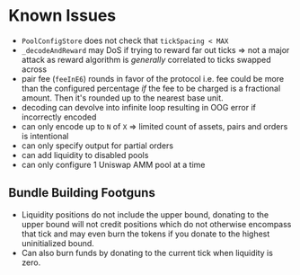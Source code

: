 # Known Issues
- `PoolConfigStore` does not check that `tickSpacing < MAX`
- `_decodeAndReward` may DoS if trying to reward far out ticks => not a major attack as reward
algorithm is *generally* correlated to ticks swapped across
- pair fee (`feeInE6`) rounds in favor of the protocol i.e. fee could be more than the configured
percentage *if* the fee to be charged is a fractional amount. Then it's rounded up to the nearest
base unit.
- decoding can devolve into infinite loop resulting in OOG error if incorrectly encoded
- can only encode up to `N` of `X` => limited count of assets, pairs and orders is intentional 
- can only specify output for partial orders
- can add liquidity to disabled pools
- can only configure 1 Uniswap AMM pool at a time

## Bundle Building Footguns
- Liquidity positions do not include the upper bound, donating to the upper bound will not credit
positions which do not otherwise encompass that tick and may even burn the tokens if you donate to
the highest uninitialized bound.
- Can also burn funds by donating to the current tick when liquidity is zero.
